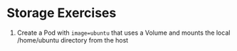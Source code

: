 # Storage Exercises

1. Create a Pod with ```image=ubuntu``` that uses a Volume and mounts the local /home/ubuntu directory from the host
